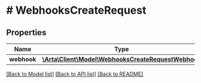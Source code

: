 # # WebhooksCreateRequest

## Properties

Name | Type | Description | Notes
------------ | ------------- | ------------- | -------------
**webhook** | [**\Arta\Client\Model\WebhooksCreateRequestWebhook**](WebhooksCreateRequestWebhook.md) |  | [optional]

[[Back to Model list]](../../README.md#models) [[Back to API list]](../../README.md#endpoints) [[Back to README]](../../README.md)
